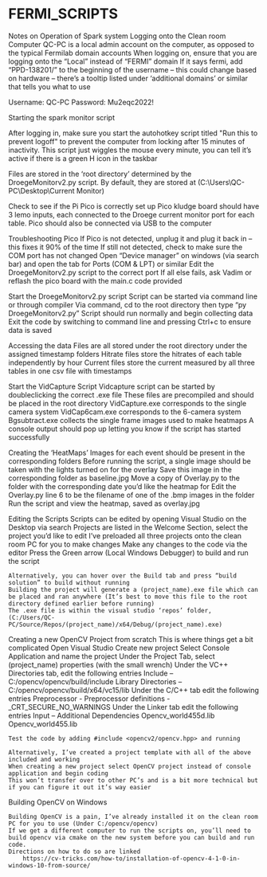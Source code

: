 # FERMI_SCRIPTS

Notes on Operation of Spark system
Logging onto the Clean room Computer
QC-PC is a local admin account on the computer, as opposed to the typical Fermilab domain accounts 
When logging on, ensure that you are logging onto the “Local” instead of “FERMI” domain
If it says fermi, add “PPD-138201/” to the beginning of the username – this could change based on hardware – there’s a tooltip listed under ‘additional domains’ or similar that tells you what to use

Username: QC-PC
Password: Mu2eqc2022!

Starting the spark monitor script


After logging in, make sure you start the autohotkey script titled "Run this to prevent logoff" to prevent the computer from locking after 15 minutes of inactivity.
This script just wiggles the mouse every minute, you can tell it’s active if there is a green H icon in the taskbar

Files are stored in the ‘root directory’ determined by the DroegeMonitorv2.py script. By default, they are stored at (C:\Users\QC-PC\Desktop\Current Monitor\)

Check to see if the Pi Pico is correctly set up
Pico kludge board should have 3 lemo inputs, each connected to the Droege current monitor port for each table.
	Pico should also be connected via USB to the computer
	

Troubleshooting Pico
	If Pico is not detected, unplug it and plug it back in – this fixes it 90% of the time
	If still not detected, check to make sure the COM port has not changed
Open “Device manager” on windows (via search bar) and open the tab for Ports (COM & LPT) or similar
Edit the DroegeMonitorv2.py script to the correct port
If all else fails, ask Vadim or reflash the pico board with the main.c code provided

Start the DroegeMonitorv2.py script
	Script can be started via command line or through compiler
	Via command, cd to the root directory then type “py DroegeMonitorv2.py”
	Script should run normally and begin collecting data
	Exit the code by switching to command line and pressing Ctrl+c to ensure data is saved
	
Accessing the data
	Files are all stored under the root directory under the assigned timestamp folders
	Hitrate files store the hitrates of each table independently by hour
	Current files store the current measured by all three tables in one csv file with timestamps
	
Start the VidCapture Script
	Vidcapture script can be started by doubleclicking the correct .exe file
	These files are precompiled and should be placed in the root directory
	VidCapture.exe corresponds to the single camera system
	VidCap6cam.exe corresponds to the 6-camera system
	Bgsubtract.exe collects the single frame images used to make heatmaps
	A console output should pop up letting you know if the script has started successfully
	
Creating the ‘HeatMaps’
	Images for each event should be present in the corresponding folders
	Before running the script, a single image should be taken with the lights turned on for the overlay
	Save this image in the corresponding folder as baseline.jpg
	Move a copy of Overlay.py to the folder with the corresponding date you’d like the heatmap for
	Edit the Overlay.py line 6 to be the filename of one of the .bmp images in the folder
	Run the script and view the heatmap, saved as overlay.jpg
	
Editing the Scripts
	Scripts can be edited by opening Visual Studio on the Desktop via search
	Projects are listed in the Welcome Section, select the project you’d like to edit
	I’ve preloaded all three projects onto the clean room PC for you to make changes
	Make any changes to the code via the editor
	Press the Green arrow (Local Windows Debugger) to build and run the script
	
	Alternatively, you can hover over the Build tab and press “build solution” to build without running	
	Building the project will generate a (project_name).exe file which can be placed and ran anywhere (It’s best to move this file to the root directory defined earlier before running)
	The .exe file is within the visual studio ‘repos’ folder, (C:/Users/QC-PC/Source/Repos/(project_name)/x64/Debug/(project_name).exe)


Creating a new OpenCV Project from scratch
	This is where things get a bit complicated
	Open Visual Studio
	Create new project
	Select Console Application and name the project
	Under the Project Tab, select (project_name) properties (with the small wrench)
	Under the VC++ Directories tab, edit the following entries
		Include – 
			C:/opencv/opencv/build/include
		Library Directories – 
			C:/opencv/opencv/build/x64/vc15/lib
	Under the C/C++ tab edit the following entries
		Preprocessor - Preprocessor definitions -
			_CRT_SECURE_NO_WARNINGS
	Under the Linker tab edit the following entries
		Input – Additional Dependencies
			Opencv_world455d.lib
			Opencv_world455.lib

	Test the code by adding #include <opencv2/opencv.hpp> and running
	
	Alternatively, I’ve created a project template with all of the above included and working
	When creating a new project select OpenCV project instead of console application and begin coding
	This won’t transfer over to other PC’s and is a bit more technical but if you can figure it out it’s way easier
	
Building OpenCV on Windows

	Building OpenCV is a pain, I’ve already installed it on the clean room PC for you to use (Under C:/opencv/opencv)
	If we get a different computer to run the scripts on, you’ll need to build opencv via cmake on the new system before you can build and run code.
	Directions on how to do so are linked
		https://cv-tricks.com/how-to/installation-of-opencv-4-1-0-in-windows-10-from-source/

